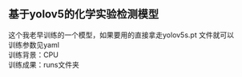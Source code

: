 ## 基于yolov5的化学实验检测模型  
这个我老早训练的一个模型，如果要用的直接拿走yolov5s.pt 文件就可以  
训练参数见yaml  
训练背景：CPU  
训练成果：runs文件夹
